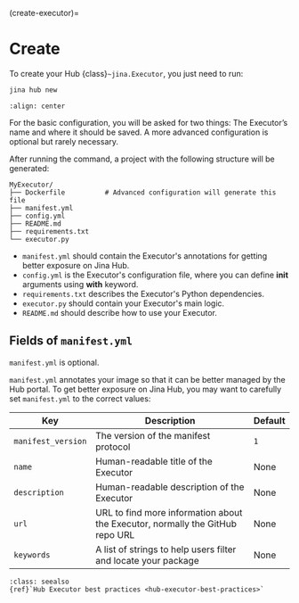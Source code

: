 (create-executor)=
# Create

To create your Hub {class}`~jina.Executor`, you just need to run:

```bash
jina hub new
```


```{figure} screenshots/create-new.gif
:align: center
```

For the basic configuration, 
you will be asked for two things: The Executor’s name and where it should be saved. A more advanced configuration is optional but rarely necessary.

After running the command, a project with the following structure will be generated:

```text
MyExecutor/
├── Dockerfile	        # Advanced configuration will generate this file
├── manifest.yml
├── config.yml
├── README.md
├── requirements.txt
└── executor.py
```

- `manifest.yml` should contain the Executor's annotations for getting better exposure on Jina Hub.
- `config.yml` is the Executor's configuration file, where you can define **__init__** arguments using **with** keyword.
- `requirements.txt` describes the Executor's Python dependencies.
- `executor.py` should contain your Executor's main logic.
- `README.md` should describe how to use your Executor.


## Fields of `manifest.yml`

`manifest.yml` is optional.

`manifest.yml` annotates your image so that it can be better managed by the Hub portal. To get better exposure on Jina Hub, you may want to 
carefully set `manifest.yml` to the correct values:

| Key                | Description                                                                                | Default |
| ---                | ---                                                                                        | ---     |
| `manifest_version` | The version of the manifest protocol                                                       | `1`     |
| `name`             | Human-readable title of the Executor                                                       | None    |
| `description`      | Human-readable description of the Executor                                                 | None    |
| `url`              | URL to find more information about the Executor, normally the GitHub repo URL              | None    |
| `keywords`         | A list of strings to help users filter and locate your package                             | None    |

```{admonition} See Also
:class: seealso
{ref}`Hub Executor best practices <hub-executor-best-practices>`
```
